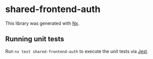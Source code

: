 # shared-frontend-auth

This library was generated with [Nx](https://nx.dev).

## Running unit tests

Run `nx test shared-frontend-auth` to execute the unit tests via [Jest](https://jestjs.io).
